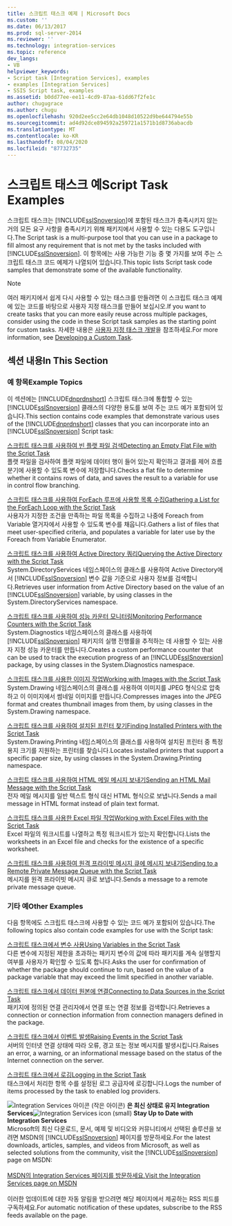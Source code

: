 ```yaml
---
title: 스크립트 태스크 예제 | Microsoft Docs
ms.custom: ''
ms.date: 06/13/2017
ms.prod: sql-server-2014
ms.reviewer: ''
ms.technology: integration-services
ms.topic: reference
dev_langs:
- VB
helpviewer_keywords:
- Script task [Integration Services], examples
- examples [Integration Services]
- SSIS Script task, examples
ms.assetid: b0dd77ee-ee11-4cd9-87aa-61dd67f2fe1c
author: chugugrace
ms.author: chugu
ms.openlocfilehash: 920d2ee5cc2e64db1048d10522d9be644794e55b
ms.sourcegitcommit: ad4d92dce894592a259721a1571b1d8736abacdb
ms.translationtype: MT
ms.contentlocale: ko-KR
ms.lasthandoff: 08/04/2020
ms.locfileid: "87732735"
---
```

# <a name="script-task-examples"></a><span data-ttu-id="81c40-102">스크립트 태스크 예</span><span class="sxs-lookup"><span data-stu-id="81c40-102">Script Task Examples</span></span>
  <span data-ttu-id="81c40-103">스크립트 태스크는 [!INCLUDE[ssISnoversion](../../includes/ssisnoversion-md.md)]에 포함된 태스크가 충족시키지 않는 거의 모든 요구 사항을 충족시키기 위해 패키지에서 사용할 수 있는 다용도 도구입니다.</span><span class="sxs-lookup"><span data-stu-id="81c40-103">The Script task is a multi-purpose tool that you can use in a package to fill almost any requirement that is not met by the tasks included with [!INCLUDE[ssISnoversion](../../includes/ssisnoversion-md.md)].</span></span> <span data-ttu-id="81c40-104">이 항목에는 사용 가능한 기능 중 몇 가지를 보여 주는 스크립트 태스크 코드 예제가 나열되어 있습니다.</span><span class="sxs-lookup"><span data-stu-id="81c40-104">This topic lists Script task code samples that demonstrate some of the available functionality.</span></span>  
  
> [!NOTE]  
>  <span data-ttu-id="81c40-105">여러 패키지에서 쉽게 다시 사용할 수 있는 태스크를 만들려면 이 스크립트 태스크 예제에 있는 코드를 바탕으로 사용자 지정 태스크를 만들어 보십시오.</span><span class="sxs-lookup"><span data-stu-id="81c40-105">If you want to create tasks that you can more easily reuse across multiple packages, consider using the code in these Script task samples as the starting point for custom tasks.</span></span> <span data-ttu-id="81c40-106">자세한 내용은 [사용자 지정 태스크 개발](../extending-packages-custom-objects/task/developing-a-custom-task.md)을 참조하세요.</span><span class="sxs-lookup"><span data-stu-id="81c40-106">For more information, see [Developing a Custom Task](../extending-packages-custom-objects/task/developing-a-custom-task.md).</span></span>  
  
## <a name="in-this-section"></a><span data-ttu-id="81c40-107">섹션 내용</span><span class="sxs-lookup"><span data-stu-id="81c40-107">In This Section</span></span>  
  
### <a name="example-topics"></a><span data-ttu-id="81c40-108">예 항목</span><span class="sxs-lookup"><span data-stu-id="81c40-108">Example Topics</span></span>  
 <span data-ttu-id="81c40-109">이 섹션에는 [!INCLUDE[dnprdnshort](../../includes/dnprdnshort-md.md)] 스크립트 태스크에 통합할 수 있는 [!INCLUDE[ssISnoversion](../../includes/ssisnoversion-md.md)] 클래스의 다양한 용도를 보여 주는 코드 예가 포함되어 있습니다.</span><span class="sxs-lookup"><span data-stu-id="81c40-109">This section contains code examples that demonstrate various uses of the [!INCLUDE[dnprdnshort](../../includes/dnprdnshort-md.md)] classes that you can incorporate into an [!INCLUDE[ssISnoversion](../../includes/ssisnoversion-md.md)] Script task:</span></span>  
  
 [<span data-ttu-id="81c40-110">스크립트 태스크를 사용하여 빈 플랫 파일 검색</span><span class="sxs-lookup"><span data-stu-id="81c40-110">Detecting an Empty Flat File with the Script Task</span></span>](../extending-packages-scripting-task-examples/detecting-an-empty-flat-file-with-the-script-task.md)  
 <span data-ttu-id="81c40-111">플랫 파일을 검사하여 플랫 파일에 데이터 행이 들어 있는지 확인하고 결과를 제어 흐름 분기에 사용할 수 있도록 변수에 저장합니다.</span><span class="sxs-lookup"><span data-stu-id="81c40-111">Checks a flat file to determine whether it contains rows of data, and saves the result to a variable for use in control flow branching.</span></span>  
  
 [<span data-ttu-id="81c40-112">스크립트 태스크를 사용하여 ForEach 루프에 사용할 목록 수집</span><span class="sxs-lookup"><span data-stu-id="81c40-112">Gathering a List for the ForEach Loop with the Script Task</span></span>](../extending-packages-scripting-task-examples/gathering-a-list-for-the-foreach-loop-with-the-script-task.md)  
 <span data-ttu-id="81c40-113">사용자가 지정한 조건을 만족하는 파일 목록을 수집하고 나중에 Foreach from Variable 열거자에서 사용할 수 있도록 변수를 채웁니다.</span><span class="sxs-lookup"><span data-stu-id="81c40-113">Gathers a list of files that meet user-specified criteria, and populates a variable for later use by the Foreach from Variable Enumerator.</span></span>  
  
 [<span data-ttu-id="81c40-114">스크립트 태스크를 사용하여 Active Directory 쿼리</span><span class="sxs-lookup"><span data-stu-id="81c40-114">Querying the Active Directory with the Script Task</span></span>](../extending-packages-scripting-task-examples/querying-the-active-directory-with-the-script-task.md)  
 <span data-ttu-id="81c40-115">System.DirectoryServices 네임스페이스의 클래스를 사용하여 Active Directory에서 [!INCLUDE[ssISnoversion](../../includes/ssisnoversion-md.md)] 변수 값을 기준으로 사용자 정보를 검색합니다.</span><span class="sxs-lookup"><span data-stu-id="81c40-115">Retrieves user information from Active Directory based on the value of an [!INCLUDE[ssISnoversion](../../includes/ssisnoversion-md.md)] variable, by using classes in the System.DirectoryServices namespace.</span></span>  
  
 [<span data-ttu-id="81c40-116">스크립트 태스크를 사용하여 성능 카운터 모니터링</span><span class="sxs-lookup"><span data-stu-id="81c40-116">Monitoring Performance Counters with the Script Task</span></span>](../extending-packages-scripting-task-examples/monitoring-performance-counters-with-the-script-task.md)  
 <span data-ttu-id="81c40-117">System.Diagnostics 네임스페이스의 클래스를 사용하여 [!INCLUDE[ssISnoversion](../../includes/ssisnoversion-md.md)] 패키지의 실행 진행률을 추적하는 데 사용할 수 있는 사용자 지정 성능 카운터를 만듭니다.</span><span class="sxs-lookup"><span data-stu-id="81c40-117">Creates a custom performance counter that can be used to track the execution progress of an [!INCLUDE[ssISnoversion](../../includes/ssisnoversion-md.md)] package, by using classes in the System.Diagnostics namespace.</span></span>  
  
 [<span data-ttu-id="81c40-118">스크립트 태스크를 사용한 이미지 작업</span><span class="sxs-lookup"><span data-stu-id="81c40-118">Working with Images with the Script Task</span></span>](../extending-packages-scripting-task-examples/working-with-images-with-the-script-task.md)  
 <span data-ttu-id="81c40-119">System.Drawing 네임스페이스의 클래스를 사용하여 이미지를 JPEG 형식으로 압축하고 이 이미지에서 썸네일 이미지를 만듭니다.</span><span class="sxs-lookup"><span data-stu-id="81c40-119">Compresses images into the JPEG format and creates thumbnail images from them, by using classes in the System.Drawing namespace.</span></span>  
  
 [<span data-ttu-id="81c40-120">스크립트 태스크를 사용하여 설치된 프린터 찾기</span><span class="sxs-lookup"><span data-stu-id="81c40-120">Finding Installed Printers with the Script Task</span></span>](../extending-packages-scripting-task-examples/finding-installed-printers-with-the-script-task.md)  
 <span data-ttu-id="81c40-121">System.Drawing.Printing 네임스페이스의 클래스를 사용하여 설치된 프린터 중 특정 용지 크기를 지원하는 프린터를 찾습니다.</span><span class="sxs-lookup"><span data-stu-id="81c40-121">Locates installed printers that support a specific paper size, by using classes in the System.Drawing.Printing namespace.</span></span>  
  
 [<span data-ttu-id="81c40-122">스크립트 태스크를 사용하여 HTML 메일 메시지 보내기</span><span class="sxs-lookup"><span data-stu-id="81c40-122">Sending an HTML Mail Message with the Script Task</span></span>](../extending-packages-scripting-task-examples/sending-an-html-mail-message-with-the-script-task.md)  
 <span data-ttu-id="81c40-123">전자 메일 메시지를 일반 텍스트 형식 대신 HTML 형식으로 보냅니다.</span><span class="sxs-lookup"><span data-stu-id="81c40-123">Sends a mail message in HTML format instead of plain text format.</span></span>  
  
 [<span data-ttu-id="81c40-124">스크립트 태스크를 사용한 Excel 파일 작업</span><span class="sxs-lookup"><span data-stu-id="81c40-124">Working with Excel Files with the Script Task</span></span>](../extending-packages-scripting-task-examples/working-with-excel-files-with-the-script-task.md)  
 <span data-ttu-id="81c40-125">Excel 파일의 워크시트를 나열하고 특정 워크시트가 있는지 확인합니다.</span><span class="sxs-lookup"><span data-stu-id="81c40-125">Lists the worksheets in an Excel file and checks for the existence of a specific worksheet.</span></span>  
  
 [<span data-ttu-id="81c40-126">스크립트 태스크를 사용하여 원격 프라이빗 메시지 큐에 메시지 보내기</span><span class="sxs-lookup"><span data-stu-id="81c40-126">Sending to a Remote Private Message Queue with the Script Task</span></span>](../extending-packages-scripting-task-examples/sending-to-a-remote-private-message-queue-with-the-script-task.md)  
 <span data-ttu-id="81c40-127">메시지를 원격 프라이빗 메시지 큐로 보냅니다.</span><span class="sxs-lookup"><span data-stu-id="81c40-127">Sends a message to a remote private message queue.</span></span>  
  
### <a name="other-examples"></a><span data-ttu-id="81c40-128">기타 예</span><span class="sxs-lookup"><span data-stu-id="81c40-128">Other Examples</span></span>  
 <span data-ttu-id="81c40-129">다음 항목에도 스크립트 태스크에 사용할 수 있는 코드 예가 포함되어 있습니다.</span><span class="sxs-lookup"><span data-stu-id="81c40-129">The following topics also contain code examples for use with the Script task:</span></span>  
  
 [<span data-ttu-id="81c40-130">스크립트 태스크에서 변수 사용</span><span class="sxs-lookup"><span data-stu-id="81c40-130">Using Variables in the Script Task</span></span>](../extending-packages-scripting/task/using-variables-in-the-script-task.md)  
 <span data-ttu-id="81c40-131">다른 변수에 지정된 제한을 초과하는 패키지 변수의 값에 따라 패키지를 계속 실행할지 여부를 사용자가 확인할 수 있도록 합니다.</span><span class="sxs-lookup"><span data-stu-id="81c40-131">Asks the user for confirmation of whether the package should continue to run, based on the value of a package variable that may exceed the limit specified in another variable.</span></span>  
  
 [<span data-ttu-id="81c40-132">스크립트 태스크에서 데이터 원본에 연결</span><span class="sxs-lookup"><span data-stu-id="81c40-132">Connecting to Data Sources in the Script Task</span></span>](../extending-packages-scripting/task/connecting-to-data-sources-in-the-script-task.md)  
 <span data-ttu-id="81c40-133">패키지에 정의된 연결 관리자에서 연결 또는 연결 정보를 검색합니다.</span><span class="sxs-lookup"><span data-stu-id="81c40-133">Retrieves a connection or connection information from connection managers defined in the package.</span></span>  
  
 [<span data-ttu-id="81c40-134">스크립트 태스크에서 이벤트 발생</span><span class="sxs-lookup"><span data-stu-id="81c40-134">Raising Events in the Script Task</span></span>](../extending-packages-scripting/task/raising-events-in-the-script-task.md)  
 <span data-ttu-id="81c40-135">서버의 인터넷 연결 상태에 따라 오류, 경고 또는 정보 메시지를 발생시킵니다.</span><span class="sxs-lookup"><span data-stu-id="81c40-135">Raises an error, a warning, or an informational message based on the status of the Internet connection on the server.</span></span>  
  
 [<span data-ttu-id="81c40-136">스크립트 태스크에서 로깅</span><span class="sxs-lookup"><span data-stu-id="81c40-136">Logging in the Script Task</span></span>](../extending-packages-scripting/task/logging-in-the-script-task.md)  
 <span data-ttu-id="81c40-137">태스크에서 처리한 항목 수를 설정된 로그 공급자에 로깅합니다.</span><span class="sxs-lookup"><span data-stu-id="81c40-137">Logs the number of items processed by the task to enabled log providers.</span></span>  
  
<span data-ttu-id="81c40-138">![Integration Services 아이콘 (작은 아이콘)](../media/dts-16.gif "Integration Services 아이콘(작은 아이콘)")  **은 최신 상태로 유지 Integration Services**</span><span class="sxs-lookup"><span data-stu-id="81c40-138">![Integration Services icon (small)](../media/dts-16.gif "Integration Services icon (small)")  **Stay Up to Date with Integration Services**</span></span><br /> <span data-ttu-id="81c40-139">Microsoft의 최신 다운로드, 문서, 예제 및 비디오와 커뮤니티에서 선택된 솔루션을 보려면 MSDN의 [!INCLUDE[ssISnoversion](../../includes/ssisnoversion-md.md)] 페이지를 방문하세요.</span><span class="sxs-lookup"><span data-stu-id="81c40-139">For the latest downloads, articles, samples, and videos from Microsoft, as well as selected solutions from the community, visit the [!INCLUDE[ssISnoversion](../../includes/ssisnoversion-md.md)] page on MSDN:</span></span><br /><br /> [<span data-ttu-id="81c40-140">MSDN의 Integration Services 페이지를 방문하세요.</span><span class="sxs-lookup"><span data-stu-id="81c40-140">Visit the Integration Services page on MSDN</span></span>](https://go.microsoft.com/fwlink/?LinkId=136655)<br /><br /> <span data-ttu-id="81c40-141">이러한 업데이트에 대한 자동 알림을 받으려면 해당 페이지에서 제공하는 RSS 피드를 구독하세요.</span><span class="sxs-lookup"><span data-stu-id="81c40-141">For automatic notification of these updates, subscribe to the RSS feeds available on the page.</span></span>  
  
  
